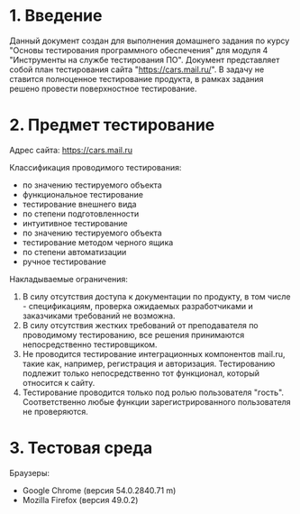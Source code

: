 # 1. Введение

Данный документ создан для выполнения домашнего задания по курсу "Основы тестирования программного обеспечения" для модуля 4 "Инструменты на службе тестирования ПО".
Документ представляет собой план тестирования сайта "https://cars.mail.ru/".
В задачу не ставится полноценное тестирование продукта, в рамках задания решено провести поверхностное тестирование.

# 2. Предмет тестирование

Адрес сайта: https://cars.mail.ru

Классификация проводимого тестирования:
- по значению тестируемого объекта
 - функциональное тестирование
 - тестирование внешнего вида
- по степени подготовленности
 - интуитивное тестирование
- по значению тестируемого объекта
 - тестирование методом черного ящика
- по степени автоматизации
 - ручное тестирование

Накладываемые ограничения:
1. В силу отсутствия доступа к документации по продукту, в том числе - спецификациям, проверка ожидаемых разработчиками и заказчиками требований не возможна.
2. В силу отсутствия жестких требований от преподавателя по проводимому тестированию, все решения принимаются непосредственно тестировщиком.
3. Не проводится тестирование интеграционных компонентов mail.ru, такие как, например, регистрация и авторизация. Тестированию подлежит только непосредственно тот функционал, который относится к сайту.
4. Тестирование проводится только под ролью пользователя "гость". Соответственно любые функции зарегистрированного пользователя не проверяются.

# 3. Тестовая среда

Браузеры:
- Google Chrome (версия 54.0.2840.71 m)
- Mozilla Firefox (версия 49.0.2)
 
 
